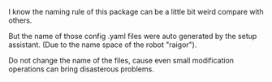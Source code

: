 I know the naming rule of this package can be a little bit weird compare with others.

But the name of those config .yaml files were auto generated by the setup assistant. (Due to the name space of the robot "raigor"). 

Do not change the name of the files, cause even small modification operations can bring disasterous problems.
